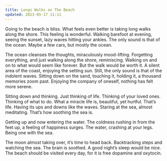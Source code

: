 ```yaml
---
title: Longs Walks on The Beach
updated: 2023-05-17 11:11
---
```


Going to the beach is bliss. What feels even better is taking long walks along the shore. This feeling is wonderful. Walking barefoot at evening, seeing the sunset, lazy waves hitting your ankles. The only sound is that of the ocean. Maybe a few cars, but mostly the ocean.

The ocean cleanses the thoughts, miraculously mood-lifting. Forgetting everything, and just walking along the shore, reminiscing. Walking on and on to what would seem like forever. But the walk would be worth it. A silent area of the coast, enjoying the setting sun. Still, the only sound is that of the indolent waves. Sitting down on the sand, touching it, holding it, a thousand memories zoom past. Enjoying the company of oneself, nothing has felt more serene.

Sitting down and thinking. Just thinking of life. Thinking of your loved ones. Thinking of what to do. What a miracle life is, beautiful, yet hurtful. That’s life. Having its ups and downs like the waves. Staring at the sea, almost meditating. That’s how soothing the sea is.

Getting up and now entering the water. The coldness rushing in from the feet up, a feeling of happiness surges. The water, crashing at your legs. Being one with the sea.

The moon almost taking over, it’s time to head back. Backtracking steps and watching the sea. The brain is soothed. A good night’s sleep would be nice. The beach should be visited every day, for it is free dopamine and oxytocin.
